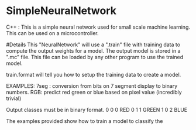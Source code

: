 # SimpleNeuralNetwork
C++ : This is a simple neural network used for small scale machine learning. This can be used on a microcontroller.

#Details
This "NeuralNetwork" will use a ".train" file with training data to compute the output weights for a model. The output model is stored in a ".mc" file. This file can be loaded by any other program to use the trained model.

train.format will tell you how to setup the training data to create a model.

EXAMPLES: 
7seg : conversion from bits on 7 segment display to binary numbers.
RGB: predict red green or blue based on pixel value (incredibly trivial)


Output classes must be in binary format.
0 0    0    RED
0 1    1    GREEN
1 0    2    BLUE

The examples provided show how to train a model to classify the 
